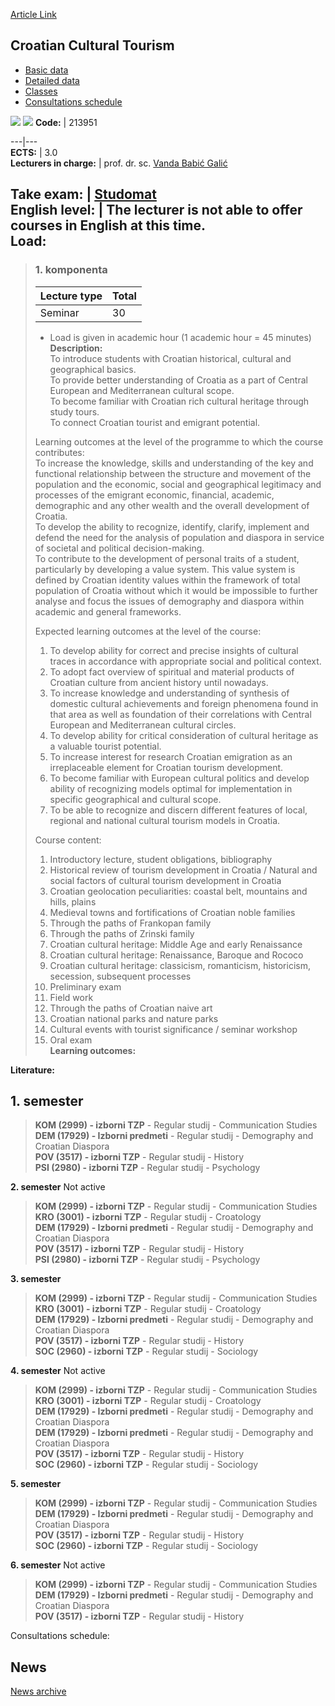 [Article Link](https://www.fhs.hr/en/course/cct)

## Croatian Cultural Tourism
  * [Basic data](https://www.fhs.hr/en/course/cct#v1id-523750_536332_1_0 "Basic data")
  * [Detailed data](https://www.fhs.hr/en/course/cct#v1id-523750_536332_1_1 "Detailed data")
  * [Classes](https://www.fhs.hr/en/course/cct#v1id-523750_536332_1_2 "Classes")
  * [Consultations schedule](https://www.fhs.hr/en/course/cct#v1id-523750_536332_1_3 "Consultations schedule")


[![](https://www.fhs.hr/img/flags/gif/hr.gif)](https://www.fhs.hr/predmet/hkt) [![](https://www.fhs.hr/img/flags/gif/gb.gif)](https://www.fhs.hr/en/course/cct)
**Code:** |  213951  
  
---|---  
**ECTS:** |  3.0   
**Lecturers in charge:** |  prof. dr. sc. [Vanda Babić Galić](https://www.fhs.hr/staff/vanda.babic_galic)   
  
**Take exam:** |  [Studomat](http://www.isvu.hr/studomat)  
**English level:** |  The lecturer is not able to offer courses in English at this time.   
**Load:**  
---  
> ### 1. komponenta
> | Lecture type | Total  
> ---|---  
> Seminar | 30  
> * Load is given in academic hour (1 academic hour = 45 minutes)   
**Description:**  
> To introduce students with Croatian historical, cultural and geographical basics.  
>  To provide better understanding of Croatia as a part of Central European and Mediterranean cultural scope.  
>  To become familiar with Croatian rich cultural heritage through study tours.  
>  To connect Croatian tourist and emigrant potential.  
>    
>  Learning outcomes at the level of the programme to which the course contributes:  
>  To increase the knowledge, skills and understanding of the key and functional relationship between the structure and movement of the population and the economic, social and geographical legitimacy and processes of the emigrant economic, financial, academic, demographic and any other wealth and the overall development of Croatia.  
>  To develop the ability to recognize, identify, clarify, implement and defend the need for the analysis of population and diaspora in service of societal and political decision-making.  
>  To contribute to the development of personal traits of a student, particularly by developing a value system. This value system is defined by Croatian identity values within the framework of total population of Croatia without which it would be impossible to further analyse and focus the issues of demography and diaspora within academic and general frameworks.  
>    
>  Expected learning outcomes at the level of the course:  
>  1. To develop ability for correct and precise insights of cultural traces in accordance with appropriate social and political context.  
>  2. To adopt fact overview of spiritual and material products of Croatian culture from ancient history until nowadays.  
>  3. To increase knowledge and understanding of synthesis of domestic cultural achievements and foreign phenomena found in that area as well as foundation of their correlations with Central European and Mediterranean cultural circles.  
>  4. To develop ability for critical consideration of cultural heritage as a valuable tourist potential.  
>  5. To increase interest for research Croatian emigration as an irreplaceable element for Croatian tourism development.  
>  6. To become familiar with European cultural politics and develop ability of recognizing models optimal for implementation in specific geographical and cultural scope.  
>  7. To be able to recognize and discern different features of local, regional and national cultural tourism models in Croatia.  
>    
>  Course content:  
>  1. Introductory lecture, student obligations, bibliography  
>  2. Historical review of tourism development in Croatia / Natural and social factors of cultural tourism development in Croatia  
>  3. Croatian geolocation peculiarities: coastal belt, mountains and hills, plains   
>  4. Medieval towns and fortifications of Croatian noble families  
>  5. Through the paths of Frankopan family   
>  6. Through the paths of Zrinski family   
>  7. Croatian cultural heritage: Middle Age and early Renaissance   
>  8. Croatian cultural heritage: Renaissance, Baroque and Rococo   
>  9. Croatian cultural heritage: classicism, romanticism, historicism, secession, subsequent processes  
>  10. Preliminary exam  
>  11. Field work  
>  12. Through the paths of Croatian naive art  
>  13. Croatian national parks and nature parks   
>  14. Cultural events with tourist significance / seminar workshop  
>  15. Oral exam  
**Learning outcomes:**  

  
**Literature:**  

  
**1. semester**  
---  
> **KOM (2999) - izborni TZP** - Regular studij - Communication Studies  
>  **DEM (17929) - Izborni predmeti** - Regular studij - Demography and Croatian Diaspora  
>  **POV (3517) - izborni TZP** - Regular studij - History  
>  **PSI (2980) - izborni TZP** - Regular studij - Psychology  
>   
  
**2. semester** Not active  
> **KOM (2999) - izborni TZP** - Regular studij - Communication Studies  
>  **KRO (3001) - izborni TZP** - Regular studij - Croatology  
>  **DEM (17929) - Izborni predmeti** - Regular studij - Demography and Croatian Diaspora  
>  **POV (3517) - izborni TZP** - Regular studij - History  
>  **PSI (2980) - izborni TZP** - Regular studij - Psychology  
>   
  
**3. semester**  
> **KOM (2999) - izborni TZP** - Regular studij - Communication Studies  
>  **KRO (3001) - izborni TZP** - Regular studij - Croatology  
>  **DEM (17929) - Izborni predmeti** - Regular studij - Demography and Croatian Diaspora  
>  **POV (3517) - izborni TZP** - Regular studij - History  
>  **SOC (2960) - izborni TZP** - Regular studij - Sociology  
>   
  
**4. semester** Not active  
> **KOM (2999) - izborni TZP** - Regular studij - Communication Studies  
>  **KRO (3001) - izborni TZP** - Regular studij - Croatology  
>  **DEM (17929) - Izborni predmeti** - Regular studij - Demography and Croatian Diaspora  
>  **DEM (17929) - Izborni predmeti** - Regular studij - Demography and Croatian Diaspora  
>  **POV (3517) - izborni TZP** - Regular studij - History  
>  **SOC (2960) - izborni TZP** - Regular studij - Sociology  
>   
  
**5. semester**  
> **KOM (2999) - izborni TZP** - Regular studij - Communication Studies  
>  **DEM (17929) - Izborni predmeti** - Regular studij - Demography and Croatian Diaspora  
>  **POV (3517) - izborni TZP** - Regular studij - History  
>  **SOC (2960) - izborni TZP** - Regular studij - Sociology  
>   
  
**6. semester** Not active  
> **KOM (2999) - izborni TZP** - Regular studij - Communication Studies  
>  **DEM (17929) - Izborni predmeti** - Regular studij - Demography and Croatian Diaspora  
>  **POV (3517) - izborni TZP** - Regular studij - History  
>   
Consultations schedule: 


## News
[News archive](https://www.fhs.hr/en/course/cct?@=21cg1#news_120628 "News archive")
